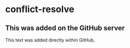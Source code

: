# conflict-resolve

## This was added on the GitHub server

This text was added directly within GitHub,
